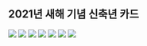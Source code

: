 <h2>2021년 새해 기념 신축년 카드</h2>
<img src="https://github.com/madfield/2021_new_year_card/blob/main/samples/1.png?raw=true">
<img src="https://github.com/madfield/2021_new_year_card/blob/main/samples/2.png?raw=true">
<img src="https://github.com/madfield/2021_new_year_card/blob/main/samples/3.png?raw=true">
<img src="https://github.com/madfield/2021_new_year_card/blob/main/samples/4.png?raw=true">
<img src="https://github.com/madfield/2021_new_year_card/blob/main/samples/5.png?raw=true">
<img src="https://github.com/madfield/2021_new_year_card/blob/main/samples/6.png?raw=true">
<img src="https://github.com/madfield/2021_new_year_card/blob/main/samples/7.png?raw=true">
